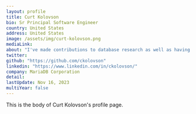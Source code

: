 ```yaml
---
layout: profile
title: Curt Kolovson
bio: Sr Principal Software Engineer
country: United States
address: United States
image: /assets/img/curt-kolovson.png
mediaLink:
about: "I've made contributions to database research as well as having been a practitioner developing or using DBMS technology. My work and expertise includes storage engines, indexing techniques, transactions, logging and recovery, high availability, disaster recovery, replication, spatial databases including Geographic Information Systems (GIS), temporal (historical) databases such as time-series databases, object-oriented DBMS, performance tuning and troubleshooting, etc. I was part of the original team that developed Postgres in the mid- to late-1980s at UC Berkeley, under the leadership of Professor Michael R. Stonebraker. I have an MS and PhD in Computer Science from UC Berkeley. My PhD advisor was Professor Mike Stonebraker, who won the ACM Turing Award in 2014."
twitter:
github: "https://github.com/ckolovson"
linkedin: "https://www.linkedin.com/in/ckolovson/"
company: MariaDB Corporation
detail:
lastUpdate: Nov 16, 2023
multiYear: false
---
```


This is the body of Curt Kolovson's profile page.
